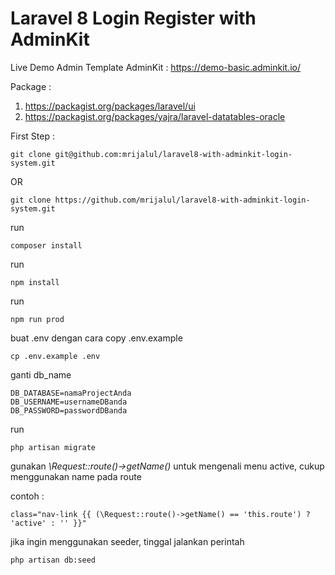 # Laravel 8 Login Register with AdminKit

Live Demo Admin Template AdminKit : https://demo-basic.adminkit.io/

Package :

1. https://packagist.org/packages/laravel/ui
2. https://packagist.org/packages/yajra/laravel-datatables-oracle

First Step :

```
git clone git@github.com:mrijalul/laravel8-with-adminkit-login-system.git
```

OR

```
git clone https://github.com/mrijalul/laravel8-with-adminkit-login-system.git
```

run

```
composer install
```

run

```
npm install
```

run

```
npm run prod
```

buat .env dengan cara copy .env.example

```
cp .env.example .env
```

ganti db_name

```
DB_DATABASE=namaProjectAnda
DB_USERNAME=usernameDBanda
DB_PASSWORD=passwordDBanda
```

run

```
php artisan migrate
```

gunakan <i>\Request::route()->getName()</i> untuk mengenali menu active, cukup menggunakan name pada route

contoh :

```
class="nav-link {{ (\Request::route()->getName() == 'this.route') ? 'active' : '' }}"
```

jika ingin menggunakan seeder, tinggal jalankan perintah

```
php artisan db:seed
```

